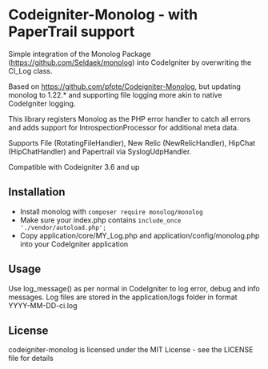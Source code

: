 Codeigniter-Monolog - with PaperTrail support
===================

Simple integration of the Monolog Package (https://github.com/Seldaek/monolog) into CodeIgniter by overwriting the CI_Log class.

Based on https://github.com/pfote/Codeigniter-Monolog, but updating monolog to 1.22.* and supporting file logging more akin to native CodeIgniter logging.

This library registers Monolog as the PHP error handler to catch all errors and adds support for IntrospectionProcessor for additional meta data.

Supports File (RotatingFileHandler), New Relic (NewRelicHandler), HipChat (HipChatHandler) and Papertrail via SyslogUdpHandler.

Compatible with Codeigniter 3.6 and up

Installation
------------
* Install monolog with ```composer require monolog/monolog```
* Make sure your index.php contains  ```include_once './vendor/autoload.php';```
* Copy application/core/MY_Log.php and application/config/monolog.php into your CodeIgniter application

Usage
-----
Use log_message() as per normal in CodeIgniter to log error, debug and info messages. Log files are stored in the application/logs folder in format YYYY-MM-DD-ci.log

License
-------

codeigniter-monolog is licensed under the MIT License - see the LICENSE file for details
